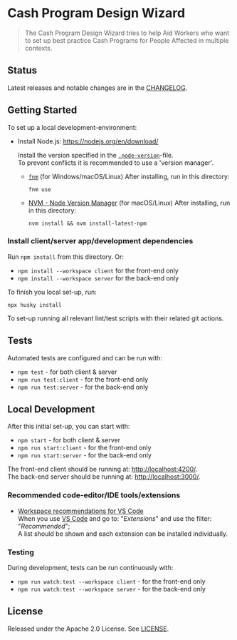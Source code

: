 # Cash Program Design Wizard

> The Cash Program Design Wizard tries to help Aid Workers who want to set up best practice Cash Programs for People Affected in multiple contexts.

## Status

Latest releases and notable changes are in the [CHANGELOG](CHANGELOG.md).

## Getting Started

To set up a local development-environment:

- Install Node.js: <https://nodejs.org/en/download/>

  Install the version specified in the [`.node-version`](.node-version)-file.  
  To prevent conflicts it is recommended to use a 'version manager'.

  - [`fnm`](https://github.com/Schniz/fnm#readme) (for Windows/macOS/Linux) After installing, run in this directory:

        fnm use

  - [NVM - Node Version Manager](http://nvm.sh/) (for macOS/Linux) After installing, run in this directory:

        nvm install && nvm install-latest-npm

### Install client/server app/development dependencies

Run `npm install` from this directory. Or:

- `npm install --workspace client` for the front-end only
- `npm install --workspace server` for the back-end only

To finish you local set-up, run:

    npx husky install

To set-up running all relevant lint/test scripts with their related git actions.

## Tests

Automated tests are configured and can be run with:

- `npm test` - for both client & server
- `npm run test:client` - for the front-end only
- `npm run test:server` - for the back-end only

## Local Development

After this initial set-up, you can start with:

- `npm start` - for both client & server
- `npm run start:client` - for the front-end only
- `npm run start:server` - for the back-end only

The front-end client should be running at: <http://localhost:4200/>.  
The back-end server should be running at: <http://localhost:3000/>.

### Recommended code-editor/IDE tools/extensions

- [Workspace recommendations for VS Code](.vscode/extensions.json)  
  When you use [VS Code](https://code.visualstudio.com/) and go to: "_Extensions_" and use the filter: "_Recommended_";  
  A list should be shown and each extension can be installed individually.

### Testing

During development, tests can be run continuously with:

- `npm run watch:test --workspace client` - for the front-end only
- `npm run watch:test --workspace server` - for the back-end only

## License

Released under the Apache 2.0 License. See [LICENSE](LICENSE).

